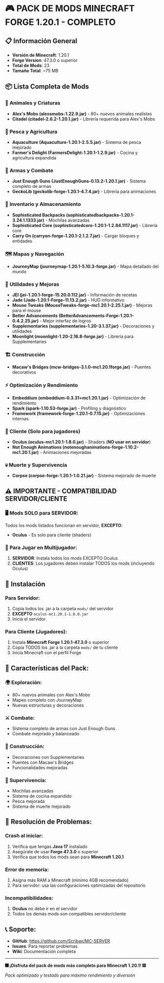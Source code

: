 # 🎮 PACK DE MODS MINECRAFT FORGE 1.20.1 - COMPLETO

## 📋 Información General
- **Versión de Minecraft**: 1.20.1
- **Forge Version**: 47.3.0 o superior
- **Total de Mods**: 23
- **Tamaño Total**: ~75 MB

## 📦 Lista Completa de Mods

### 🦎 **Animales y Criaturas**
- **Alex's Mobs (alexsmobs-1.22.9.jar)** - 80+ nuevos animales realistas
- **Citadel (citadel-2.6.2-1.20.1.jar)** - Librería requerida para Alex's Mobs

### 🎣 **Pesca y Agricultura**
- **Aquaculture (Aquaculture-1.20.1-2.5.5.jar)** - Sistema de pesca mejorado
- **Farmer's Delight (FarmersDelight-1.20.1-1.2.9.jar)** - Cocina y agricultura expandida

### 🔫 **Armas y Combate**
- **Just Enough Guns (JustEnoughGuns-0.13.2-1.20.1.jar)** - Sistema completo de armas
- **GeckoLib (geckolib-forge-1.20.1-4.7.4.jar)** - Librería para animaciones

### 🎒 **Inventario y Almacenamiento**
- **Sophisticated Backpacks (sophisticatedbackpacks-1.20.1-3.24.1.1333.jar)** - Mochilas avanzadas
- **Sophisticated Core (sophisticatedcore-1.20.1-1.2.84.1117.jar)** - Librería core
- **Carry On (carryon-forge-1.20.1-2.1.2.7.jar)** - Cargar bloques y entidades

### 🗺️ **Mapas y Navegación**
- **JourneyMap (journeymap-1.20.1-5.10.3-forge.jar)** - Mapa detallado del mundo

### 🔧 **Utilidades y Mejoras**
- **JEI (jei-1.20.1-forge-15.20.0.112.jar)** - Información de recetas
- **Jade (Jade-1.20.1-Forge-11.13.2.jar)** - HUD informativo
- **Mouse Tweaks (MouseTweaks-forge-mc1.20.1-2.25.1.jar)** - Mejoras para el mouse
- **Better Advancements (BetterAdvancements-Forge-1.20.1-0.4.2.25.jar)** - Mejor interfaz de logros
- **Supplementaries (supplementaries-1.20-3.1.37.jar)** - Decoraciones y utilidades
- **Moonlight (moonlight-1.20-2.16.8-forge.jar)** - Librería para Supplementaries

### 🏗️ **Construcción**
- **Macaw's Bridges (mcw-bridges-3.1.0-mc1.20.1forge.jar)** - Puentes decorativos

### ⚡ **Optimización y Rendimiento**
- **Embeddium (embeddium-0.3.31+mc1.20.1.jar)** - Optimización de rendimiento
- **Spark (spark-1.10.53-forge.jar)** - Profiling y diagnóstico
- **Framework (framework-forge-1.20.1-0.7.15.jar)** - Optimizaciones internas

### 🎨 **Cliente (Solo para jugadores)**
- **Oculus (oculus-mc1.20.1-1.8.0.jar)** - Shaders (**NO usar en servidor**)
- **Not Enough Animations (notenoughanimations-forge-1.10.2-mc1.20.1.jar)** - Animaciones mejoradas

### 💀 **Muerte y Supervivencia**
- **Corpse (corpse-forge-1.20.1-1.0.21.jar)** - Sistema mejorado de muerte

## ⚠️ **IMPORTANTE - COMPATIBILIDAD SERVIDOR/CLIENTE**

### 🖥️ **Mods SOLO para SERVIDOR:**
Todos los mods listados funcionan en servidor, **EXCEPTO**:
- **Oculus** - Es solo para cliente (shaders)

### 👥 **Para Jugar en Multijugador:**
1. **SERVIDOR**: Instala todos los mods EXCEPTO Oculus
2. **CLIENTES**: Los jugadores deben instalar TODOS los mods (incluyendo Oculus)

## 🚀 **Instalación**

### **Para Servidor:**
1. Copia todos los .jar a la carpeta `mods/` del servidor
2. **EXCEPTO** `oculus-mc1.20.1-1.8.0.jar`
3. Inicia el servidor

### **Para Cliente (Jugadores):**
1. Instala **Minecraft Forge 1.20.1-47.3.0** o superior
2. Copia TODOS los .jar a la carpeta `mods/` de tu cliente
3. Inicia Minecraft con el perfil Forge

## 🎯 **Características del Pack:**

### 🌍 **Exploración:**
- 80+ nuevos animales con Alex's Mobs
- Mapeo completo con JourneyMap
- Nuevas estructuras y decoraciones

### ⚔️ **Combate:**
- Sistema completo de armas con Just Enough Guns
- Combate mejorado y balanceado

### 🏡 **Construcción:**
- Decoraciones con Supplementaries
- Puentes con Macaw's Bridges
- Funcionalidades mejoradas

### 🎒 **Supervivencia:**
- Mochilas avanzadas
- Sistema de cocina expandido
- Pesca mejorada
- Sistema de muerte mejorado

## 🔧 **Resolución de Problemas:**

### **Crash al iniciar:**
1. Verifica que tengas **Java 17** instalado
2. Asegúrate de usar **Forge 47.3.0** o superior
3. Verifica que todos los mods sean para **Minecraft 1.20.1**

### **Error de memoria:**
1. Asigna más RAM a Minecraft (mínimo 4GB recomendado)
2. Para servidor: usa las configuraciones optimizadas del repositorio

### **Incompatibilidades:**
1. **Oculus** no debe ir en el servidor
2. Todos los demás mods son compatibles servidor/cliente

## 📞 **Soporte:**
- **GitHub**: https://github.com/Scribax/MC-SERVER
- **Issues**: Para reportar problemas
- **Wiki**: Documentación completa

---

**🎆 ¡Disfruta del pack de mods más completo para Minecraft 1.20.1!** 🎆

*Pack optimizado y testado para máximo rendimiento y diversión*
